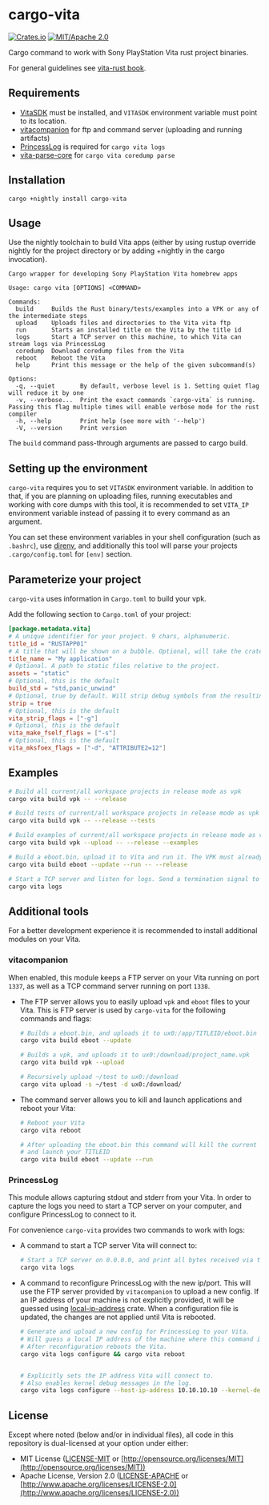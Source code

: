 # cargo-vita

[![Crates.io](https://img.shields.io/crates/v/cargo-vita.svg)](https://crates.io/crates/cargo-vita)
[![MIT/Apache 2.0](https://img.shields.io/badge/license-MIT%2FApache-blue.svg)](https://github.com/vita-rust/cargo-vita#license)


Cargo command to work with Sony PlayStation Vita rust project binaries.

For general guidelines see [vita-rust book](https://vita-rust.github.io/book).

## Requirements

- [VitaSDK](https://vitasdk.org/) must be installed, and `VITASDK` environment variable must point to its location.
- [vitacompanion](https://github.com/devnoname120/vitacompanion) for ftp and command server (uploading and running artifacts)
- [PrincessLog](https://github.com/CelesteBlue-dev/PSVita-RE-tools/tree/master/PrincessLog/build) is required for `cargo vita logs`
- [vita-parse-core](https://github.com/xyzz/vita-parse-core) for `cargo vita coredump parse`

## Installation

```
cargo +nightly install cargo-vita
```

## Usage

Use the nightly toolchain to build Vita apps (either by using rustup override nightly for the project directory or by adding +nightly in the cargo invocation).


```
Cargo wrapper for developing Sony PlayStation Vita homebrew apps

Usage: cargo vita [OPTIONS] <COMMAND>

Commands:
  build     Builds the Rust binary/tests/examples into a VPK or any of the intermediate steps
  upload    Uploads files and directories to the Vita vita ftp
  run       Starts an installed title on the Vita by the title id
  logs      Start a TCP server on this machine, to which Vita can stream logs via PrincessLog
  coredump  Download coredump files from the Vita
  reboot    Reboot the Vita
  help      Print this message or the help of the given subcommand(s)

Options:
  -q, --quiet       By default, verbose level is 1. Setting quiet flag will reduce it by one
  -v, --verbose...  Print the exact commands `cargo-vita` is running. Passing this flag multiple times will enable verbose mode for the rust compiler
  -h, --help        Print help (see more with '--help')
  -V, --version     Print version
```

The `build` command pass-through arguments are passed to cargo build.

## Setting up the environment

`cargo-vita` requires you to set `VITASDK` environment variable. In addition to that, if you are planning on
uploading files, running executables and working with core dumps with this tool, it is recommended to set
`VITA_IP` environment variable instead of passing it to every command as an argument.

You can set these environment variables in your shell configuration (such as `.bashrc`), use [direnv](https://direnv.net/),
and additionally this tool will parse your projects `.cargo/config.toml` for `[env]` section.

## Parameterize your project

`cargo-vita` uses information in `Cargo.toml` to build your vpk.

Add the following section to `Cargo.toml` of your project:

```toml
[package.metadata.vita]
# A unique identifier for your project. 9 chars, alphanumeric.
title_id = "RUSTAPP01"
# A title that will be shown on a bubble. Optional, will take the crate name as the default
title_name = "My application"
# Optional. A path to static files relative to the project.
assets = "static"
# Optional, this is the default
build_std = "std,panic_unwind"
# Optional, true by default. Will strip debug symbols from the resulting elf when enabled.
strip = true
# Optional, this is the default
vita_strip_flags = ["-g"]
# Optional, this is the default
vita_make_fself_flags = ["-s"]
# Optional, this is the default
vita_mksfoex_flags = ["-d", "ATTRIBUTE2=12"]
```

## Examples

```sh
# Build all current/all workspace projects in release mode as vpk
cargo vita build vpk -- --release

# Build tests of current/all workspace projects in release mode as vpk
cargo vita build vpk -- --release --tests

# Build examples of current/all workspace projects in release mode as vpk and upload vpk files to ux0:/download/
cargo vita build vpk --upload -- --release --examples

# Build a eboot.bin, upload it to Vita and run it. The VPK must already be installed for that to work.
cargo vita build eboot --update --run -- --release

# Start a TCP server and listen for logs. Send a termination signal to stop (e.g. ctrl+c)
cargo vita logs
```

## Additional tools

For a better development experience it is recommended to install additional modules on your Vita.

### vitacompanion

When enabled, this module keeps a FTP server on your Vita running on port `1337`, as well as a TCP command server running on port `1338`.

- The FTP server allows you to easily upload `vpk` and `eboot` files to your Vita. This is FTP server is used by `cargo-vita` for the following commands and flags:

  ```sh
  # Builds a eboot.bin, and uploads it to ux0:/app/TITLEID/eboot.bin
  cargo vita build eboot --update

  # Builds a vpk, and uploads it to ux0:/download/project_name.vpk
  cargo vita build vpk --upload

  # Recursively upload ~/test to ux0:/download
  cargo vita upload -s ~/test -d ux0:/download/
  ```

- The command server allows you to kill and launch applications and reboot your Vita:

  ```sh
  # Reboot your Vita
  cargo vita reboot

  # After uploading the eboot.bin this command will kill the current app,
  # and launch your TITLEID
  cargo vita build eboot --update --run
  ```

### PrincessLog

This module allows capturing stdout and stderr from your Vita.
In order to capture the logs you need to start a TCP server on your computer, and configure
PrincessLog to connect to it.

For convenience `cargo-vita` provides two commands to work with logs:

  - A command to start a TCP server Vita will connect to:

    ```sh
    # Start a TCP server on 0.0.0.0, and print all bytes received via the socket to stdout
    cargo vita logs
    ```
  - A command to reconfigure PrincessLog with the new ip/port. This will use
    the FTP server provided by `vitacompanion` to upload a new config.
    If an IP address of your machine is not explicitly provided, it will be guessed
    using [local-ip-address](https://crates.io/crates/local-ip-address) crate.
    When a configuration file is updated, the changes are not applied until Vita is rebooted.

    ```sh
    # Generate and upload a new config for PrincessLog to your Vita.
    # Will guess a local IP address of the machine where this command is executed.
    # After reconfiguration reboots the Vita.
    cargo vita logs configure && cargo vita reboot


    # Explicitly sets the IP address Vita will connect to.
    # Also enables kernel debug messages in the log.
    cargo vita logs configure --host-ip-address 10.10.10.10 --kernel-debug
    ```

## License

Except where noted (below and/or in individual files), all code in this repository is dual-licensed at your option under either:

* MIT License ([LICENSE-MIT](LICENSE-MIT) or [http://opensource.org/licenses/MIT](http://opensource.org/licenses/MIT))
* Apache License, Version 2.0 ([LICENSE-APACHE](LICENSE-APACHE) or [http://www.apache.org/licenses/LICENSE-2.0](http://www.apache.org/licenses/LICENSE-2.0))

